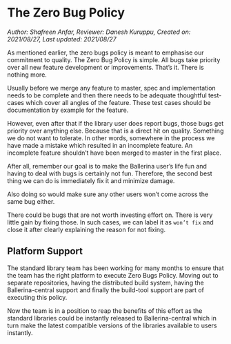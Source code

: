 # The Zero Bug Policy 
_Author: Shafreen Anfar, Reviewer: Danesh Kuruppu, Created on: 2021/08/27, Last updated: 2021/08/27_ 

As mentioned earlier, the zero bugs policy is meant to emphasise our commitment to quality. The Zero Bug Policy is simple. All bugs take priority over all new feature development or improvements. That’s it. There is nothing more.

Usually before we merge any feature to master, spec and implementation needs to be complete and then there needs to be adequate thoughtful test-cases which cover all angles of the feature. These test cases should be documentation by example for the feature. 

However, even after that if the library user does report bugs, those bugs get priority over anything else. Because that is a direct hit on quality. Something we do not want to tolerate. In other words, somewhere in the process we have made a mistake which resulted in an incomplete feature. An incomplete feature shouldn’t have been merged to master in the first place. 

After all, remember our goal is to make the Ballerina user’s life fun and having to deal with bugs is certainly not fun. Therefore, the second best thing we can do is immediately fix it and minimize damage. 

Also doing so would make sure any other users won’t come across the same bug either. 

There could be bugs that are not worth investing effort on. There is very little gain by fixing those. In such cases, we can label it as `won’t fix` and close it after clearly explaining the reason for not fixing.

## Platform Support 
The standard library team has been working for many months to ensure that the team has the right platform to execute Zero Bugs Policy. Moving out to separate repositories, having the distributed build system, having the Ballerina-central support and finally the build-tool support are part of executing this policy.

Now the team is in a position to reap the benefits of this effort as the standard libraries could be instantly released to Ballerina-central which in turn make the latest compatible versions of the libraries available to users instantly.  
